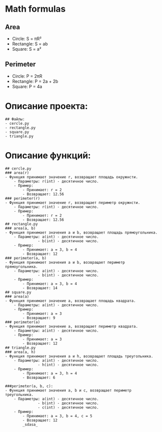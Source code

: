 # Math formulas
## Area
- Circle: S = πR²
- Rectangle: S = ab
- Square: S = a²
## Perimeter
- Circle: P = 2πR
- Rectangle: P = 2a + 2b
- Square: P = 4a
# Описание проекта:
    ## Файлы:
    - cercle.py
    - rectangle.py
    - square.py
    - triangle.py
# Описание функций:
    ## cercle.py
    ### area(r)
    - Функция принимает значение r, возвращает площадь окружнсти.
        - Параметры: r(int) - десятичное число.
        - Пример:
            - Принимает: r = 2
            - Возвращает: 12.56 
    ### perimeter(r)
    - Функция принимает значение r, возвращает периметр окружнсти.
        - Параметры: r(int) - десятичное число.
        - Пример:
            - Принимает: r = 2
            - Возвращает: 12.56
    ## rectangle.py
    ### area(a, b)
    - Функция принимает значения a и b, возвращает площадь прямоугольника.
        - Параметры: a(int) - десятичное число.
                   - b(int) - десятичное число.
        - Пример:
            - Принимает: a = 3, b = 4
            - Возвращает: 12    
    ### perimeter(a, b)
    - Функция принимает значения a и b, возвращает периметр прямоугольника.
        - Параметры: a(int) - десятичное число.
                   - b(int) - десятичное число.
        - Пример:
            - Принимает: a = 3, b = 4
            - Возвращает: 14
    ## square.py
    ### area(a)
    - Функция принимает значение a, возвращает площадь квадрата.
        - Параметры: a(int) - десятичное число.
        - Пример:
            - Принимает: a = 3
            - Возвращает: 9
    ### perimeter(a)
    - Функция принимает значение a, возвращает периметр квадрата.
        - Параметры: a(int) - десятичное число.
        - Пример:
            - Принимает: a = 3
            - Возвращает: 12
    ## triangle.py
    ### area(a, h)
    - Функция принимает значения a и h, возвращает площадь треугольника.
        - Параметры: a(int) - десятичное число.
                   - h(int) - десятичное число.
        - Пример:
            - Принимает: a = 3, h = 4
            - Возвращает: 6
    
    ###perimeter(a, b, c):
    - Функция принимает значения a, b и c, возвращает периметр треугольника.
        - Параметры: a(int) - десятичное число.
                   - b(int) - десятичное число.
                   - c(int) - десятичное число.
        - Пример:
            - Принимает: a = 3, b = 4, c = 5
            - Возвращает: 12
            _sdasa_
